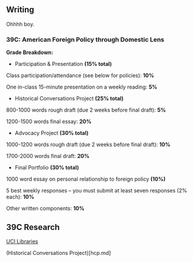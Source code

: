 ## Writing

Ohhhh boy.

### 39C: American Foreign Policy through Domestic Lens

**Grade Breakdown:**

- Participation & Presentation **(15% total)**

Class participation/attendance (see below for policies): **10%**

One in-class 15-minute presentation on a weekly reading: **5%**
- Historical Conversations Project **(25% total)**

800-1000 words rough draft (due 2 weeks before final draft): **5%**

1200-1500 words final essay: **20%**
- Advocacy Project **(30% total)**

1000-1200 words rough draft (due 2 weeks before final draft): **10%**

1700-2000 words final draft: **20%**
- Final Portfolio **(30% total)**

1000 word essay on personal relationship to foreign policy **(10%)**

5 best weekly responses – you must submit at least seven responses (2% each): **10%**

Other written components: **10%**

## 39C Research

[UCI Libraries](https://guides.lib.uci.edu/w39c/AmericanForeignPolicy)

(Historical Conversations Project)[hcp.md]